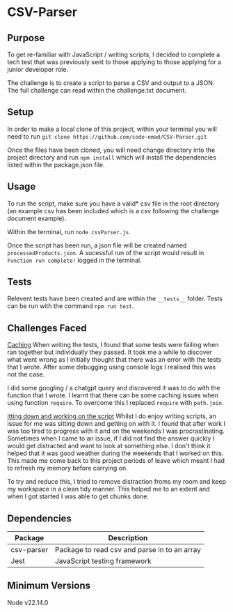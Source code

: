 # CSV-Parser

## Purpose
To get re-familiar with JavaScript / writing scripts, I decided to complete a tech test that was previously sent to those applying to those applying for a junior developer role.

The challenge is to create a script to parse a CSV and output to a JSON. The full challenge can read within the challenge.txt document.

## Setup

In order to make a local clone of this project, within your terminal you will need to run `git clone https://github.com/code-emad/CSV-Parser.git`

Once the files have been cloned, you will need change directory into the project directory and run `npm install` which will install the dependencies listed within the package.json file. 

## Usage
To run the script, make sure you have a valid* csv file in the root directory (an example csv has been included which is a csv following the challenge document example). 

Within the terminal, run `node csvParser.js`.

Once the script has been run, a json file will be created named `processedProducts.json`. A sucessful run of the script would result in `Function run complete!` logged in the terminal.

## Tests
Relevent tests have been created and are within the `__tests__` folder. Tests can be run with the command `npm run test`.

## Challenges Faced
<u>Caching</u>
When writing the tests, I found that some tests were failing when ran together but individually they passed. It took me a while to discover what went wrong as I initially thought that there was an error with the tests that I wrote. After some debugging using console logs I realised this was not the case. 

I did some googling / a chatgpt query and discovered it was to do with the function that I wrote. I learnt that there can be some caching issues when using function `require`. To overcome this I replaced `require` with `path.join`. 

<u>itting down and working on the script</u>
Whilst I do enjoy writing scripts, an issue for me was sitting down and getting on with it. I found that after work I was too tired to progress with it and on the weekends I was procrastinating. Sometimes when I came to an issue, if I did not find the answer quickly I would get distracted and want to look at something else. I don't think it helped that it was good weather during the weekends that I worked on this. This made me come back to this project periods of leave which meant I had to refresh my memory before carrying on.

To try and reduce this, I tried to remove distraction froms my room and keep my workspace in a clean tidy manner. This helped me to an extent and when I got started I was able to get chunks done.

## Dependencies
| Package     | Description                                                               |
| ----------- | ------------------------------------------------------------------------- |
| csv-parser  | Package to read csv and parse in to an array|
| Jest        | JavaScript testing framework                                                             |

## Minimum Versions
Node v22.14.0
